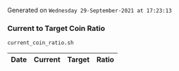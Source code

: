 Generated on `Wednesday 29-September-2021 at 17:23:13`

### Current to Target Coin Ratio
`current_coin_ratio.sh`

Date|Current|Target|Ratio
---|---|---|---
